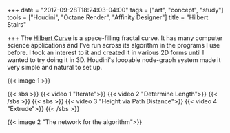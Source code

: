 +++
date = "2017-09-28T18:24:03-04:00"
tags = ["art", "concept", "study"]
tools = ["Houdini", "Octane Render", "Affinity Designer"]
title = "Hilbert Stairs"

+++
The [Hilbert Curve](https://en.wikipedia.org/wiki/Hilbert_curve) is a space-filling fractal curve. It has many computer science applications and I've run across its algorithm in the programs I use before.<!--more--> I took an interest to it and created it in various 2D forms until I wanted to try doing it in 3D. Houdini's loopable node-graph system made it very simple and natural to set up.

{{< image 1 >}}

{{< sbs >}}
  {{< video 1 "Iterate">}}
  {{< video 2 "Determine Length">}}
{{< /sbs >}}
{{< sbs >}}
  {{< video 3 "Height via Path Distance">}}
  {{< video 4 "Extrude">}}
{{< /sbs >}}

{{< image 2 "The network for the algorithm">}}
